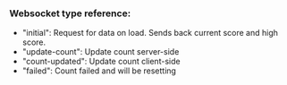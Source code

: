 ### Websocket type reference:

- "initial": Request for data on load. Sends back current score and high score.
- "update-count": Update count server-side
- "count-updated": Update count client-side
- "failed": Count failed and will be resetting
